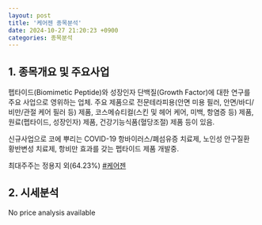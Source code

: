 ```yaml
---
layout: post
title: '케어젠 종목분석'
date: 2024-10-27 21:20:23 +0900
categories: 종목분석
---
```


## 1. 종목개요 및 주요사업

펩타이드(Biomimetic Peptide)와 성장인자 단백질(Growth Factor)에 대한 연구를 주요 사업으로 영위하는 업체. 주요 제품으로 전문테라피용(안면 미용 필러, 안면/바디/비만/관절 케어 필러 등) 제품, 코스메슈티컬(스킨 및 헤어 케어, 미백, 항염증 등) 제품, 원료(펩타이드, 성장인자) 제품, 건강기능식품(혈당조절) 제품 등이 있음.

신규사업으로 코에 뿌리는 COVID-19 항바이러스/폐섬유증 치료제, 노인성 안구질환 황반변성 치료제, 항비만 효과를 갖는 펩타이드 제품 개발중.

최대주주는 정용지 외(64.23%)
[#케어젠](#)

## 2. 시세분석

No price analysis available
